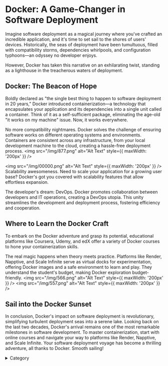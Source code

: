 

# Docker: A Game-Changer in Software Deployment

Imagine software deployment as a magical journey where you've crafted an incredible application, and it's time to set sail to the shores of users' devices. Historically, the seas of deployment have been tumultuous, filled with compatibility storms, dependencies whirlpools, and configuration typhoons—an odyssey no developer enjoys.

However, Docker has taken this narrative on an exhilarating twist, standing as a lighthouse in the treacherous waters of deployment.

## Docker: The Beacon of Hope

Boldly declared as "the single best thing to happen to software deployment in 20 years," Docker introduced containerization—a technology that encapsulates your application and its dependencies into a single unit called a container. Think of it as a self-sufficient package, eliminating the age-old "it works on my machine" issue. Now, it works everywhere.

No more compatibility nightmares. Docker solves the challenge of ensuring software works on different operating systems and environments. Containers are consistent across any infrastructure, from your local development machine to the cloud, creating a hassle-free deployment process.
<img src="/img/877.png" alt="Alt Text" style={{ maxWidth: '200px' }} />

<img src="/img/00000.png" alt="Alt Text" style={{ maxWidth: '200px' }} />
Scalability awesomeness. Need to scale your application for a growing user base? Docker's got you covered with scalability features that allow effortless expansion.

The developer's dream: DevOps. Docker promotes collaboration between developers and IT operations, creating a DevOps utopia. This unity streamlines the development and deployment process, fostering efficiency and cooperation.

## Where to Learn the Docker Craft

To embark on the Docker adventure and grasp its potential, educational platforms like Coursera, Udemy, and edX offer a variety of Docker courses to hone your containerization skills.

The real magic happens when theory meets practice. Platforms like Render, Napptive, and Scale Infinite serve as virtual docks for experimentation, offering Docker images and a safe environment to learn and play. They understand the student's budget, making Docker exploration budget-friendly.
<img src="/img/566.png" alt="Alt Text" style={{ maxWidth: '200px' }} />
<img src="/img/557.png" alt="Alt Text" style={{ maxWidth: '200px' }} />

## Sail into the Docker Sunset

In conclusion, Docker's impact on software deployment is revolutionary, simplifying turbulent deployment seas into a serene lake. Looking back on the last two decades, Docker's arrival remains one of the most remarkable milestones in software development. To master containerization, start with online courses and navigate your way to platforms like Render, Napptive, and Scale Infinite. Your software deployment voyage has become a thrilling adventure, all thanks to Docker. Smooth sailing!

<details>

<summary>Category</summary>

Kubernetes, cloud computing, DevOps, cloud services, hosting platform, container orchestration, cloud infrastructure, cloud deployment, cloud management, cloud technology, cloud solutions&#x20;

</details>

